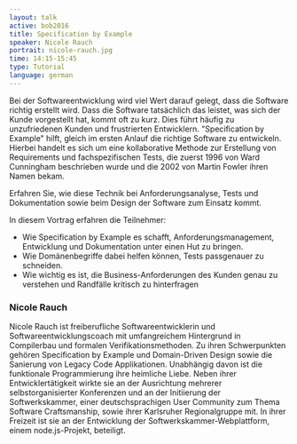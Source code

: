 ```yaml
---
layout: talk
active: bob2016
title: Specification by Example
speaker: Nicole Rauch
portrait: nicole-rauch.jpg
time: 14:15-15:45
type: Tutorial
language: german
---
```


Bei der Softwareentwicklung wird viel Wert darauf gelegt, dass die
Software richtig erstellt wird. Dass die Software tatsächlich das
leistet, was sich der Kunde vorgestellt hat, kommt oft zu kurz. Dies
führt häufig zu unzufriedenen Kunden und frustrierten
Entwicklern. "Specification by Example" hilft, gleich im ersten Anlauf
die richtige Software zu entwickeln. Hierbei handelt es sich um eine
kollaborative Methode zur Erstellung von Requirements und
fachspezifischen Tests, die zuerst 1996 von Ward Cunningham
beschrieben wurde und die 2002 von Martin Fowler ihren Namen bekam.

Erfahren Sie, wie diese Technik bei Anforderungsanalyse, Tests und Dokumentation sowie beim Design der Software zum Einsatz kommt.

In diesem Vortrag erfahren die Teilnehmer:

- Wie Specification by Example es schafft, Anforderungsmanagement, Entwicklung und Dokumentation unter einen Hut zu bringen.
- Wie Domänenbegriffe dabei helfen können, Tests passgenauer zu schneiden.
- Wie wichtig es ist, die Business-Anforderungen des Kunden genau zu verstehen und Randfälle kritisch zu hinterfragen


### Nicole Rauch

Nicole Rauch ist freiberufliche Softwareentwicklerin und
Softwareentwicklungscoach mit umfangreichem Hintergrund in Compilerbau
und formalen Verifikationsmethoden. Zu ihren Schwerpunkten gehören
Specification by Example und Domain-Driven Design sowie die Sanierung
von Legacy Code Applikationen. Unabhängig davon ist die funktionale
Programmierung ihre heimliche Liebe. Neben ihrer Entwicklertätigkeit
wirkte sie an der Ausrichtung mehrerer selbstorganisierter Konferenzen
und an der Initiierung der Softwerkskammer, einer deutschsprachigen
User Community zum Thema Software Craftsmanship, sowie ihrer
Karlsruher Regionalgruppe mit. In ihrer Freizeit ist sie an der
Entwicklung der Softwerkskammer-Webplattform, einem node.js-Projekt,
beteiligt.
